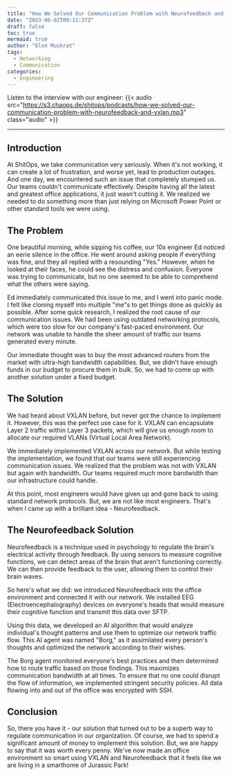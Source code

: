 ```yaml
---
title: "How We Solved Our Communication Problem with Neurofeedback and VXLAN"
date: "2023-06-02T09:11:37Z"
draft: false
toc: true
mermaid: true
author: "Elon Muskrat"
tags:
  - Networking
  - Communication
categories:
  - Engineering
---
```


Listen to the interview with our engineer: {{< audio src="https://s3.chaops.de/shitops/podcasts/how-we-solved-our-communication-problem-with-neurofeedback-and-vxlan.mp3" class="audio" >}}

---

## Introduction

At ShitOps, we take communication very seriously. When it's not working, it can create a lot of frustration, and worse yet, lead to production outages. And one day, we encountered such an issue that completely stumped us. Our teams couldn't communicate effectively. Despite having all the latest and greatest office applications, it just wasn't cutting it. We realized we needed to do something more than just relying on Microsoft Power Point or other standard tools we were using.

## The Problem

One beautiful morning, while sipping his coffee, our 10x engineer Ed noticed an eerie silence in the office. He went around asking people if everything was fine, and they all replied with a resounding "Yes." However, when he looked at their faces, he could see the distress and confusion. Everyone was trying to communicate, but no one seemed to be able to comprehend what the others were saying.

Ed immediately communicated this issue to me, and I went into panic mode. I felt like cloning myself into multiple "me"s to get things done as quickly as possible. After some quick research, I realized the root cause of our communication issues. We had been using outdated networking protocols, which were too slow for our company's fast-paced environment. Our network was unable to handle the sheer amount of traffic our teams generated every minute.

Our immediate thought was to buy the most advanced routers from the market with ultra-high bandwidth capabilities. But, we didn't have enough funds in our budget to procure them in bulk. So, we had to come up with another solution under a fixed budget.

## The Solution

We had heard about VXLAN before, but never got the chance to implement it. However, this was the perfect use case for it. VXLAN can encapsulate Layer 2 traffic within Layer 3 packets, which will give us enough room to allocate our required VLANs (Virtual Local Area Network).

We immediately implemented VXLAN across our network. But while testing the implementation, we found that our teams were still experiencing communication issues. We realized that the problem was not with VXLAN but again with bandwidth. Our teams required much more bandwidth than our infrastructure could handle.

At this point, most engineers would have given up and gone back to using standard network protocols. But, we are not like most engineers. That's when I came up with a brilliant idea - Neurofeedback.

## The Neurofeedback Solution

Neurofeedback is a technique used in psychology to regulate the brain's electrical activity through feedback. By using sensors to measure cognitive functions, we can detect areas of the brain that aren't functioning correctly. We can then provide feedback to the user, allowing them to control their brain waves.

So here's what we did: we introduced Neurofeedback into the office environment and connected it with our network. We installed EEG (Electroencephalography) devices on everyone's heads that would measure their cognitive function and transmit this data over SFTP.

Using this data, we developed an AI algorithm that would analyze individual's thought patterns and use them to optimize our network traffic flow. This AI agent was named "Borg," as it assimilated every person's thoughts and optimized the network according to their wishes.

The Borg agent monitored everyone's best practices and then determined how to route traffic based on those findings. This maximizes communication bandwidth at all times. To ensure that no one could disrupt the flow of information, we implemented stringent security policies. All data flowing into and out of the office was encrypted with SSH.

## Conclusion

So, there you have it - our solution that turned out to be a superb way to regulate communication in our organization. Of course, we had to spend a significant amount of money to implement this solution. But, we are happy to say that it was worth every penny. We've now made an office environment so smart using VXLAN and Neurofeedback that it feels like we are living in a smarthome of Jurassic Park!

